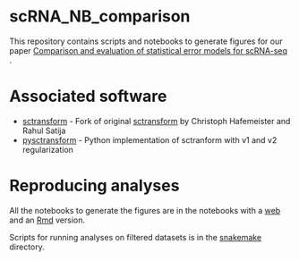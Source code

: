 # scRNA_NB_comparison

This repository contains scripts and notebooks to generate figures for our paper [Comparison and evaluation of statistical error models for scRNA-seq
](https://www.biorxiv.org/content/10.1101/2021.07.07.451498v1).

# Associated software

- [sctransform](https://github.com/saketkc/sctransform) - Fork of original [sctransform]() by Christoph Hafemeister and Rahul Satija
- [pysctransform](https://github.com/saketkc/pysctransform) - Python implementation of sctranform with v1 and v2 regularization


# Reproducing analyses

All the notebooks to generate the figures are in the notebooks with a [web](http://saket-choudhary.me/scRNA_NB_comparison/) and an [Rmd](https://github.com/saketkc/scRNA_NB_comparison/tree/master/analysis) version.

Scripts for running analyses on filtered datasets is in the [snakemake](https://github.com/saketkc/scRNA_NB_comparison/tree/master/snakemake) directory.
